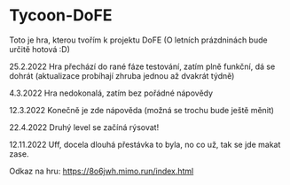 # Tycoon-DoFE
Toto je hra, kterou tvořím k projektu DoFE (O letních prázdninách bude určitě hotová :D)

25.2.2022 Hra přechází do rané fáze testování, zatím plně funkční, dá se dohrát (aktualizace probíhají zhruba jednou až dvakrát týdně)

4.3.2022 Hra nedokonalá, zatím bez pořádné nápovědy

12.3.2022 Konečně je zde nápověda (možná se trochu bude ještě měnit)

22.4.2022 Druhý level se začíná rýsovat!

12.11.2022 Uff, docela dlouhá přestávka to byla, no co už, tak se jde makat zase.

Odkaz na hru: https://8o6jwh.mimo.run/index.html
